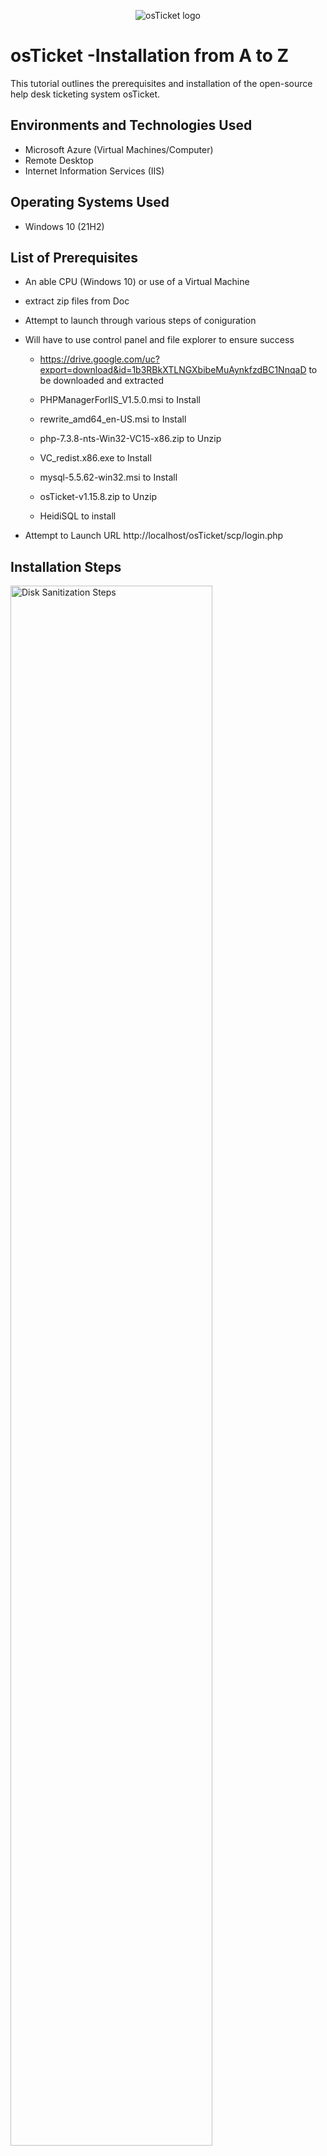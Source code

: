 <p align="center">
<img src="https://i.imgur.com/Clzj7Xs.png" alt="osTicket logo"/>
</p>

<h1>osTicket -Installation from A to Z </h1>
This tutorial outlines the prerequisites and installation of the open-source help desk ticketing system osTicket.<br />


<h2>Environments and Technologies Used</h2>

- Microsoft Azure (Virtual Machines/Computer)
- Remote Desktop
- Internet Information Services (IIS)

<h2>Operating Systems Used </h2>

- Windows 10</b> (21H2)

<h2>List of Prerequisites</h2>

- An able CPU (Windows 10) or use of a Virtual Machine
- extract zip files from Doc 
- Attempt to launch through various steps of coniguration

- Will have to use control panel and file explorer to ensure success

  - https://drive.google.com/uc?export=download&id=1b3RBkXTLNGXbibeMuAynkfzdBC1NnqaD to be downloaded and extracted

  - PHPManagerForIIS_V1.5.0.msi to Install

  - rewrite_amd64_en-US.msi to Install
  
  - php-7.3.8-nts-Win32-VC15-x86.zip to Unzip
  
  - VC_redist.x86.exe to Install
  
  - mysql-5.5.62-win32.msi to Install
  
  - osTicket-v1.15.8.zip to Unzip

  - HeidiSQL to install
  
- Attempt to Launch URL  http://localhost/osTicket/scp/login.php

<h2>Installation Steps</h2>

<p>
<img src="https://i.imgur.com/DJmEXEB.png" height="80%" width="80%" alt="Disk Sanitization Steps"/> "C:\Users\dell\OneDrive\Pictures\osTicket Install Repo\Install osTicket Files.png" 
</p>
<p>
Download osTicket files

</p>
<img "C:\Users\dell\OneDrive\Pictures\osTicket Install Repo\Installed osTicket Files.png"
</p>
<p>
Downloaded osTicket files

<p>
<img "C:\Users\dell\OneDrive\Pictures\osTicket Install Repo\Extract osTicket-v1.15.8.zip Action.png"  "C:\Users\dell\OneDrive\Pictures\osTicket Install Repo\osTicket-v1.15.8.zip completed.png"
</p>
<p>
Extract osTicket-v1.15.8.zip from the desktop
  
</p>
<img "C:\Users\dell\OneDrive\Pictures\osTicket Install Repo\visual that IIS isnt working.png"
</p>
<p>
Use Loopback to try the webserver

<p>
<img "C:\Users\dell\OneDrive\Pictures\osTicket Install Repo\CGI config.png"
</p>
<p>
Enable IIS in Windows WITH CGI
World Wide Web Services -> Application Development Features -> [X] CG
<br />

<p>
<img "C:\Users\dell\OneDrive\Pictures\osTicket Install Repo\Create PHP Directory.png"
</p>
<p>
Create Directory for PHPManagerForIIS_V1.5.0.msi 

</p>
<img "C:\Users\dell\OneDrive\Pictures\osTicket Install Repo\Extraxt to Directory.png"
</p>
<p>
Extract PHPManagerForIIS_V1.5.0.msi into Directory to Install

<p>
<img "C:\Users\dell\OneDrive\Pictures\osTicket Install Repo\PHPManagerForIIS_V1.5.0.msi Download.png"
</p>
<p>
Download PHPManagerForIIS_V1.5.0.msi

<p>
<img "C:\Users\dell\OneDrive\Pictures\osTicket Install Repo\(rewrite_amd64_en-US.msi Download.png"
</p>
<p>
Download rewrite_amd64_en-US.msi

<p>
<img "C:\Users\dell\OneDrive\Pictures\osTicket Install Repo\Extract VC_redist.x86.exe to c.png"
</p>
<p>
Install VC_redist.x86.exe

</p>
<img "C:\Users\dell\OneDrive\Pictures\osTicket Install Repo\Installing MySQL 5.5.62.png" "C:\Users\dell\OneDrive\Pictures\osTicket Install Repo\Installed VC_redist.x86.png"
</p>
<p> 
Install MySQL 5.5.62 (mysql-5.5.62-win32.msi)
Typical Setup -> Launch Configuration Wizard (after install) -> Standard Configuration ->
Username: root
Password: root

</p>
<img "C:\Users\dell\OneDrive\Pictures\osTicket Install Repo\php-cgi work.png" "C:\Users\dell\OneDrive\Pictures\osTicket Install Repo\refresh & restart.png" 
</p>
<p> 
Open IIS as an Admin -> Register PHP from within IIS (PHP Manager -> C:\PHP\php-cgi.exe) -> Reload IIS (Open IIS, Stop and Start the server)

</p>
<img  "C:\Users\dell\OneDrive\Pictures\osTicket Install Repo\osTicket rename.png" "C:\Users\dell\OneDrive\Pictures\osTicket Install Repo\refresh & restart.png"
</p>
<p> 
Install osTicket v1.15.8 -> From the “osTicket-Installation-Files” folder, unzip “osTicket-v1.15.8.zip” -> copy the “upload” folder into “c:\inetpub\wwwroot” -> Within “c:\inetpub\wwwroot”, Rename “upload” to “osTicket”
Reload IIS (Open IIS, Stop and Start the server)
  
</p>
<img "C:\Users\dell\OneDrive\Pictures\osTicket Install Repo\Browse80.png"
</p>
<p> 
Go to sites -> Default -> osTicket
On the right, click “Browse *:80”

</p>
<img "C:\Users\dell\OneDrive\Pictures\osTicket Install Repo\Need more Requ.png"
</p>
<p>
Some extensions are not enabled
  - Go back to IIS, sites -> Default -> osTicket
  - Double-click PHP Manager
  - Click “Enable or disable an extension”
  - Enable: php_imap.dll
  - Enable: php_intl.dll
  - Enable: php_opcache.dll
Refresh the osTicket site in your browser, observe the changes
<img "C:\Users\dell\OneDrive\Pictures\osTicket Install Repo\Add ext.png"

<img "C:\Users\dell\OneDrive\Pictures\osTicket Install Repo\Reuq Done.png"

</p>
<img "C:\Users\dell\OneDrive\Pictures\osTicket Install Repo\rename and configure.png"
</p>
<p>
Rename: ost-config.php From: C:\inetpub\wwwroot\osTicket\include\ost-sampleconfig.php To: C:\inetpub\wwwroot\osTicket\include\ost-config.php

</p>
<img "C:\Users\dell\OneDrive\Pictures\osTicket Install Repo\diable inheritance.png" "C:\Users\dell\OneDrive\Pictures\osTicket Install Repo\Inherited.png" 
</p>
<p>
Assign Permissions: ost-config.php -> Disable inheritance -> Remove All New Permissions -> Everyone -> All

</p>
<img "C:\Users\dell\OneDrive\Pictures\osTicket Install Repo\configure info.png"
</p>
<p>
Continue Setting up osTicket in the browser (click Continue)
Name Helpdesk
Default email (receives email from customers)

</p>
<img "C:\Users\dell\OneDrive\Pictures\osTicket Install Repo\downloadSQL89.png"
</p>
<p>
From the “osTicket-Installation-Files” folder -> install HeidiSQL -> Open Heidi SQL -> Create a new session, root/root -> Connect to the session -> Create a database called “osTicket”

</p>
<img "C:\Users\dell\OneDrive\Pictures\osTicket Install Repo\SQLDownloaded.png"
</p>
<p>
Continue Setting up osTicket in the browser
MySQL Database: osTicket
MySQL Username: root
MySQL Password: root
Click “Install Now!”

</p>
<img "C:\Users\dell\OneDrive\Pictures\osTicket Install Repo\osTicket rename.png" "C:\Users\dell\OneDrive\Pictures\osTicket Install Repo\successful rename.png"
</p>
<p>
Congratulations, hopefully it is installed with no errors!
Browse to your help desk login page: http://localhost/osTicket/scp/login.php

<img "C:\Users\dell\OneDrive\Pictures\osTicket Install Repo\complete congrats.png"
